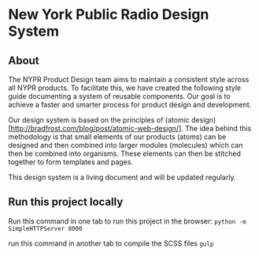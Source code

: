 # New York Public Radio Design System

## About

The NYPR Product Design team aims to maintain a consistent style across all NYPR products. To facilitate this, we have created the following style guide documenting a system of reusable components. Our goal is to achieve a faster and smarter process for product design and development.

Our design system is based on the principles of (atomic design)[http://bradfrost.com/blog/post/atomic-web-design/]. The idea behind this methodology is that small elements of our products (atoms) can be designed and then combined into larger modules (molecules) which can then be combined into organisms. These elements can then be stitched together to form templates and pages.

This design system is a living document and will be updated regularly.

## Run this project locally
Run this command in one tab to run this project in the browser:
`python -m SimpleHTTPServer 8000`

run this command in another tab to compile the SCSS files
`gulp`
